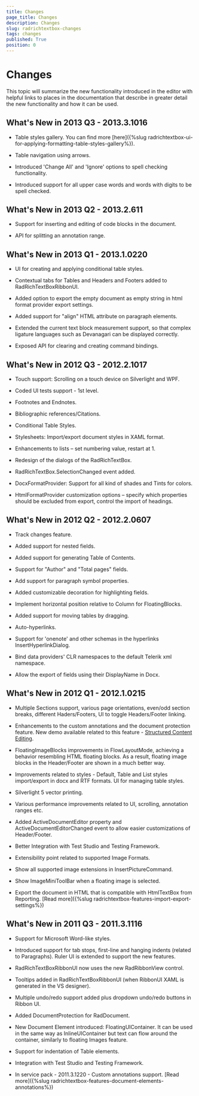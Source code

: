 ```yaml
---
title: Changes
page_title: Changes
description: Changes
slug: radrichtextbox-changes
tags: changes
published: True
position: 0
---
```


# Changes



This topic will summarize the new functionality introduced in the editor with helpful links to places in the documentation that describe in greater detail the new functionality and how it can be used.

## What's New in 2013 Q3 - 2013.3.1016

* Table styles gallery. You can find more [here]({%slug radrichtextbox-ui-for-applying-formatting-table-styles-gallery%}).
            

* Table navigation using arrows.

* Introduced 'Change All' and 'Ignore' options to spell checking functionality.

* Introduced support for all upper case words and words with digits to be spell checked.

## What's New in 2013 Q2 - 2013.2.611

* Support for inserting and editing of code blocks in the document.

* API for splitting an annotation range.

## What's New in 2013 Q1 - 2013.1.0220

* UI for creating and applying conditional table styles.

* Contextual tabs for Tables and Headers and Footers added to RadRichTextBoxRibbonUI.

* Added option to export the empty document as empty string in html format provider export settings.

* Added support for "align" HTML attribute on paragraph elements.

* Extended the current text block measurement support, so that complex ligature languages such as Devanagari can be displayed correctly.

* Exposed API for clearing and creating command bindings.

## What's New in 2012 Q3 - 2012.2.1017

* Touch support: Scrolling on a touch device on Silverlight and WPF.

* Coded UI tests support - 1st level.

* Footnotes and Endnotes.

* Bibliographic references/Citations.

* Conditional Table Styles.

* Stylesheets: Import/export document styles in XAML format.

* Enhancements to lists – set numbering value, restart at 1.

* Redesign of the dialogs of the RadRichTextBox.

* RadRichTextBox.SelectionChanged event added.

* DocxFormatProvider: Support for all kind of shades and Tints for colors.

* HtmlFormatProvider customization options – specify which properties should be excluded from export, control the import of headings.

## What's New in 2012 Q2 - 2012.2.0607

* Track changes feature.

* Added support for nested fields.

* Added support for generating Table of Contents.

* Support for "Author" and "Total pages" fields.

* Add support for paragraph symbol properties.

* Added customizable decoration for highlighting fields.

* Implement horizontal position relative to Column for FloatingBlocks.

* Added support for moving tables by dragging.

* Auto-hyperlinks.

* Support for 'onenote' and other schemas in the hyperlinks InsertHyperlinkDialog.

* Bind data providers' CLR namespaces to the default Telerik xml namespace.

* Allow the export of fields using their DisplayName in Docx.

## What's New in 2012 Q1 - 2012.1.0215

* Multiple Sections support, various page orientations, even/odd section breaks, different Haders/Footers, UI to toggle Headers/Footer linking.
            

* Enhancements to the custom annotations and the document protection feature. New demo available related to this feature - [Structured Content Editing](http://demos.telerik.com/silverlight/#RichTextBox/StructuredContentEditing).
            

* FloatingImageBlocks improvements in FlowLayoutMode, achieving a behavior resembling HTML floating blocks. As a result, floating image blocks in the Header/Footer are shown in a much better way.

* Improvements related to styles - Default, Table and List styles import/export in docx and RTF formats. UI for managing table styles.

* Silverlight 5 vector printing.

* Various performance improvements related to UI, scrolling, annotation ranges etc.

* Added ActiveDocumentEditor property and ActiveDocumentEditorChanged event to allow easier customizations of Header/Footer.

* Better Integration with Test Studio and Testing Framework.

* Extensibility point related to supported Image Formats.

* Show all supported image extensions in InsertPictureCommand.

* Show ImageMiniToolBar when a floating image is selected.

* Export the document in HTML that is compatible with HtmlTextBox from Reporting. [Read more]({%slug radrichtextbox-features-import-export-settings%})

## What's New in 2011 Q3 - 2011.3.1116

* Support for Microsoft Word-like styles.

* Introduced support for tab stops, first-line and hanging indents (related to Paragraphs). Ruler UI is extended to support the new features.

* RadRichTextBoxRibbonUI now uses the new RadRibbonView control.

* Tooltips added in RadRichTextBoxRibbonUI (when RibbonUI XAML is generated in the VS designer).

* Multiple undo/redo support added plus dropdown undo/redo buttons in Ribbon UI.

* Added DocumentProtection for RadDocument.

* New Document Element introduced: FloatingUIContainer. It can be used in the same way as InlineUIContainer but text can flow around the container, similarly to floating Images feature.

* Support for indentation of Table elements.

* Integration with Test Studio and Testing Framework.

* In service pack - 2011.3.1220 - Custom annotations support. [Read more]({%slug radrichtextbox-features-document-elements-annotations%})
